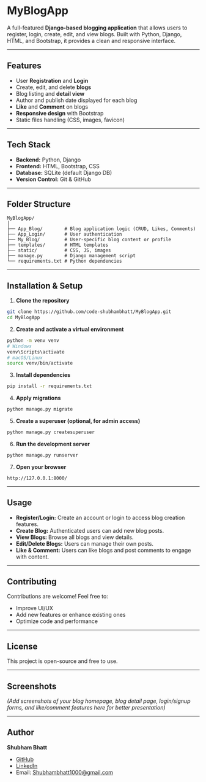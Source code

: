 # MyBlogApp

A full-featured **Django-based blogging application** that allows users to register, login, create, edit, and view blogs. Built with Python, Django, HTML, and Bootstrap, it provides a clean and responsive interface.

---

## Features

* User **Registration** and **Login**
* Create, edit, and delete **blogs**
* Blog listing and **detail view**
* Author and publish date displayed for each blog
* **Like** and **Comment** on blogs
* **Responsive design** with Bootstrap
* Static files handling (CSS, images, favicon)

---

## Tech Stack

* **Backend:** Python, Django
* **Frontend:** HTML, Bootstrap, CSS
* **Database:** SQLite (default Django DB)
* **Version Control:** Git & GitHub

---

## Folder Structure

```
MyBlogApp/
│
├── App_Blog/        # Blog application logic (CRUD, Likes, Comments)
├── App_Login/       # User authentication
├── My_Blog/         # User-specific blog content or profile
├── templates/       # HTML templates
├── static/          # CSS, JS, images
├── manage.py        # Django management script
└── requirements.txt # Python dependencies
```

---

## Installation & Setup

1. **Clone the repository**

```bash
git clone https://github.com/code-shubhambhatt/MyBlogApp.git
cd MyBlogApp
```

2. **Create and activate a virtual environment**

```bash
python -m venv venv
# Windows
venv\Scripts\activate
# macOS/Linux
source venv/bin/activate
```

3. **Install dependencies**

```bash
pip install -r requirements.txt
```

4. **Apply migrations**

```bash
python manage.py migrate
```

5. **Create a superuser (optional, for admin access)**

```bash
python manage.py createsuperuser
```

6. **Run the development server**

```bash
python manage.py runserver
```

7. **Open your browser**

```
http://127.0.0.1:8000/
```

---

## Usage

* **Register/Login:** Create an account or login to access blog creation features.
* **Create Blog:** Authenticated users can add new blog posts.
* **View Blogs:** Browse all blogs and view details.
* **Edit/Delete Blogs:** Users can manage their own posts.
* **Like & Comment:** Users can like blogs and post comments to engage with content.

---

## Contributing

Contributions are welcome! Feel free to:

* Improve UI/UX
* Add new features or enhance existing ones
* Optimize code and performance

---

## License

This project is open-source and free to use.

---

## Screenshots

*(Add screenshots of your blog homepage, blog detail page, login/signup forms, and like/comment features here for better presentation)*

---

## Author

**Shubham Bhatt**

* [GitHub](https://github.com/code-shubhambhatt)
* [LinkedIn](https://www.linkedin.com/in/codingshubham)
* Email: [Shubhambhatt1000@gmail.com](mailto:Shubhambhatt1000@gmail.com)
